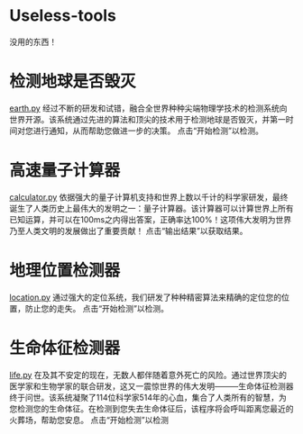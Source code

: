 # Useless-tools
没用的东西！

# 检测地球是否毁灭

[earth.py](https://github.com/Howey1106/Useless-tools/blob/main/earth.py)
经过不断的研发和试错，融合全世界种种尖端物理学技术的检测系统向世界开源。该系统通过先进的算法和顶尖的技术用于检测地球是否毁灭，并第一时间对您进行通知，从而帮助您做进一步的决策。
点击“开始检测”以检测。

# 高速量子计算器

[calculator.py](https://github.com/Howey1106/Useless-tools/blob/main/calculator.py)
依据强大的量子计算机支持和世界上数以千计的科学家研发，最终诞生了人类历史上最伟大的发明之一：量子计算器。该计算器可以计算世界上所有已知运算，并可以在100ms之内得出答案，正确率达100%！这项伟大发明为世界乃至人类文明的发展做出了重要贡献！
点击“输出结果”以获取结果。

# 地理位置检测器

[location.py](https://github.com/Howey1106/Useless-tools/blob/main/location.py)
通过强大的定位系统，我们研发了种种精密算法来精确的定位您的位置，防止您的走失。
点击“开始检测”以检测。

# 生命体征检测器
[life.py](https://github.com/Howey1106/Useless-tools/blob/main/life.py)
在及其不安定的现在，无数人都伴随着意外死亡的风险。通过世界顶尖的医学家和生物学家的联合研发，这又一震惊世界的伟大发明———生命体征检测器终于问世。该系统凝聚了114位科学家514年的心血，集合了人类所有的智慧，为您检测您的生命体征。在检测到您失去生命体征后，该程序将会呼叫距离您最近的火葬场，帮助您安息。
点击“开始检测”以检测
